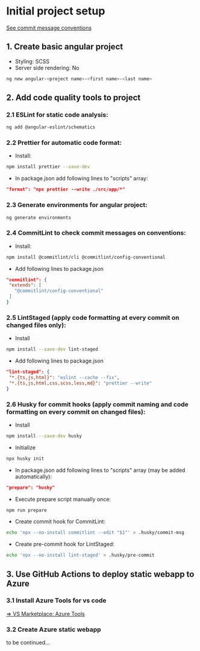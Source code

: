 # Initial project setup

[See commit message conventions](https://www.conventionalcommits.org/)

## 1. Create basic angular project

- Styling: SCSS
- Server side rendering: No

```sh
ng new angular-<project name>-<first name>-<last name>
```

## 2. Add code quality tools to project

### 2.1 ESLint for static code analysis:

```sh
ng add @angular-eslint/schematics
```

### 2.2 Prettier for automatic code format:

- Install:

```sh
npm install prettier --save-dev
```

- In package.json add following lines to "scripts" array:

```json
"format": "npx prettier --write ./src/app/*"
```

### 2.3 Generate environments for angular project:

```sh
ng generate environments
```

### 2.4 CommitLint to check commit messages on conventions:

- Install:

```sh
npm install @commitlint/cli @commitlint/config-conventional
```

- Add following lines to package.json

```json
"commitlint": {
 "extends": [
   "@commitlint/config-conventional"
 ]
}
```

### 2.5 LintStaged (apply code formatting at every commit on changed files only):

- Install

```sh
npm install --save-dev lint-staged
```

- Add following lines to package.json

```json
"lint-staged": {
 "*.{ts,js,html}": "eslint --cache --fix",
 "*.{ts,js,html,css,scss,less,md}": "prettier --write"
}
```

### 2.6 Husky for commit hooks (apply commit naming and code formatting on every commit on changed files):

- Install

```sh
npm install --save-dev husky
```

- Initialize

```sh
npx husky init
```

- In package.json add following lines to "scripts" array (may be added automatically):

```json
"prepare": "husky"
```

- Execute prepare script manually once:

```sh
npm run prepare
```

- Create commit hook for CommitLint:

```sh
echo 'npx --no-install commitlint --edit "$1"' > .husky/commit-msg
```

- Create pre-commit hook for LintStaged:

```sh
echo 'npx --no-install lint-staged' > .husky/pre-commit
```

## 3. Use GitHub Actions to deploy static webapp to Azure

### 3.1 Install Azure Tools for vs code

[=> VS Marketplace: Azure Tools](https://marketplace.visualstudio.com/items?itemName=ms-vscode.vscode-node-azure-pack)

### 3.2 Create Azure static webapp

to be continued...
